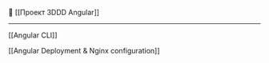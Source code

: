 🐝  [[Проект 3DDD Angular]]

_______________________________

[[Angular CLI]]

[[Angular Deployment & Nginx configuration]]

